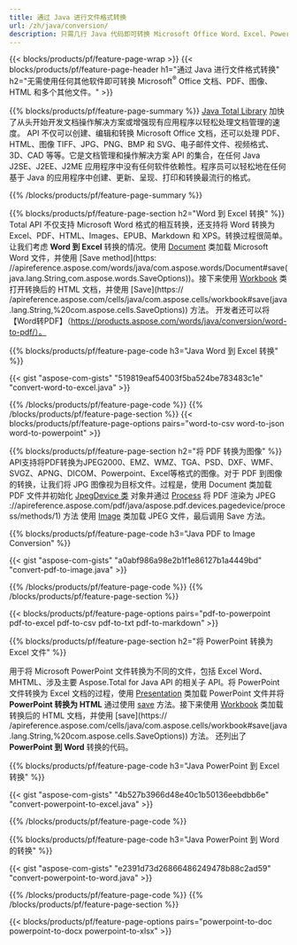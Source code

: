 ```yaml
---
title: 通过 Java 进行文件格式转换 
url: /zh/java/conversion/
description: 只需几行 Java 代码即可转换 Microsoft Office Word、Excel、PowerPoint、Outlook、PDF、HTML、3D 图像、图表、视频格式和其他不同格式。
---
```


{{< blocks/products/pf/feature-page-wrap >}}
{{< blocks/products/pf/feature-page-header h1="通过 Java 进行文件格式转换" h2="无需使用任何其他软件即可转换 Microsoft<sup>&reg;</sup> Office 文档、PDF、图像、HTML 和多个其他文件。" >}}

{{% blocks/products/pf/feature-page-summary %}}
[Java Total Library](https://products.aspose.com/total/java/) 加快了从头开始开发文档操作解决方案或增强现有应用程序以轻松处理文档管理的速度。 API 不仅可以创建、编辑和转换 Microsoft Office 文档，还可以处理 PDF、HTML、图像 TIFF、JPG、PNG、BMP 和 SVG、电子邮件文件、视频格式、3D、CAD 等等。它是文档管理和操作解决方案 API 的集合，在任何 Java J2SE、J2EE、J2ME 应用程序中没有任何软件依赖性。程序员可以轻松地在任何基于 Java 的应用程序中创建、更新、呈现、打印和转换最流行的格式。

{{% /blocks/products/pf/feature-page-summary  %}}

{{% blocks/products/pf/feature-page-section  h2="Word 到 Excel 转换" %}}
Total API 不仅支持 Microsoft Word 格式的相互转换，还支持将 Word 转换为 Excel、PDF、HTML、Images、EPUB、Markdown 和 XPS。转换过程很简单。让我们考虑 **Word 到 Excel** 转换的情况。使用 [Document](https://apireference.aspose.com/words/java/com.aspose.words/Document) 类加载 Microsoft Word 文件，并使用 [Save method](https: //apireference.aspose.com/words/java/com.aspose.words/Document#save(java.lang.String,com.aspose.words.SaveOptions))。接下来使用 [Workbook](https://apireference.aspose.com/cells/java/com.aspose.cells/Workbook) 类打开转换后的 HTML 文档，并使用 [Save](https:// /apireference.aspose.com/cells/java/com.aspose.cells/workbook#save(java.lang.String,%20com.aspose.cells.SaveOptions)) 方法。
 开发者还可以将【Word转PDF】（https://products.aspose.com/words/java/conversion/word-to-pdf/）。


{{% blocks/products/pf/feature-page-code h3="Java Word 到 Excel 转换" %}}

{{< gist "aspose-com-gists" "519819eaf54003f5ba524be783483c1e" "convert-word-to-excel.java" >}}

{{% /blocks/products/pf/feature-page-code  %}}
{{% /blocks/products/pf/feature-page-section %}}
{{< blocks/products/pf/feature-page-options pairs="word-to-csv word-to-json word-to-powerpoint" >}}


{{% blocks/products/pf/feature-page-section  h2="将 PDF 转换为图像" %}}
API支持将PDF转换为JPEG2000、EMZ、WMZ、TGA、PSD、DXF、WMF、SVGZ、APNG、DICOM、Powerpoint、Excel等格式的图像。对于 PDF 到图像的转换，让我们将 JPG 图像视为目标文件。过程是，使用 Document 类加载 PDF 文件并初始化 [JpegDevice 类](https://apireference.aspose.com/pdf/java/aspose.pdf.devices/jpegdevice) 对象并通过 [Process](https) 将 PDF 渲染为 JPEG ://apireference.aspose.com/pdf/java/aspose.pdf.devices.pagedevice/process/methods/1) 方法
使用 [Image](https://apireference.aspose.com/imaging/java/aspose.imaging/image) 类加载 JPEG 文件，最后调用 Save 方法。

{{% blocks/products/pf/feature-page-code h3="Java PDF to Image Conversion" %}}

{{< gist "aspose-com-gists" "a0abf986a98e2b1f1e86127b1a4449bd" "convert-pdf-to-image.java" >}}


{{% /blocks/products/pf/feature-page-code  %}}
{{% /blocks/products/pf/feature-page-section %}}

{{< blocks/products/pf/feature-page-options pairs="pdf-to-powerpoint pdf-to-excel pdf-to-csv pdf-to-txt pdf-to-markdown" >}}

{{% blocks/products/pf/feature-page-section  h2="将 PowerPoint 转换为 Excel 文件" %}}

用于将 Microsoft PowerPoint 文件转换为不同的文件，包括 Excel Word、MHTML、涉及主要 Aspose.Total for Java API 的相关子 API。将 PowerPoint 文件转换为 Excel 文档的过程，使用 [Presentation](https://apireference.aspose.com/slides/java/com.aspose.slides/Presentation) 类加载 PowerPoint 文件并将 **PowerPoint 转换为 HTML** 通过使用 [save](https://apireference.aspose.com/slides/java/com.aspose.slides/Presentation#save-java.lang.String-int-com.aspose.slides.ISaveOptions-) 方法。接下来使用 [Workbook](https://apireference.aspose.com/cells/java/com.aspose.cells/Workbook) 类加载转换后的 HTML 文档，并使用 [save](https:// /apireference.aspose.com/cells/java/com.aspose.cells/workbook#save(java.lang.String,%20com.aspose.cells.SaveOptions)) 方法。 还列出了 **PowerPoint 到 Word** 转换的代码。

{{% blocks/products/pf/feature-page-code h3="Java PowerPoint 到 Excel 转换" %}}

{{< gist "aspose-com-gists" "4b527b3966d48e40c1b50136eebdbb6e" "convert-powerpoint-to-excel.java" >}}

{{% /blocks/products/pf/feature-page-code %}}

{{% blocks/products/pf/feature-page-code h3="Java PowerPoint 到 Word 的转换" %}}

{{< gist "aspose-com-gists" "e2391d73d26866486249478b88c2ad59" "convert-powerpoint-to-word.java" >}}

{{% /blocks/products/pf/feature-page-code %}}
{{% /blocks/products/pf/feature-page-section %}}

{{< blocks/products/pf/feature-page-options pairs="powerpoint-to-doc powerpoint-to-docx powerpoint-to-xlsx" >}}
